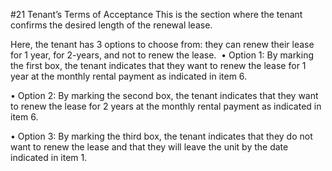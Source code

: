 #21 Tenant’s Terms of Acceptance
This is the section where the tenant confirms the desired length of the renewal lease. 

Here, the tenant has 3 options to choose from: they can renew their lease for 1 year, for 2-years, and not to renew the lease. 
•	Option 1: By marking the first box, the tenant indicates that they want to renew the lease for 1 year at the monthly rental payment as indicated in item 6. 

•	Option 2: By marking the second box, the tenant indicates that they want to renew the lease for 2 years at the monthly rental payment as indicated in item 6. 

•	Option 3: By marking the third box, the tenant indicates that they do not want to renew the lease and that they will leave the unit by the date indicated in item 1. 